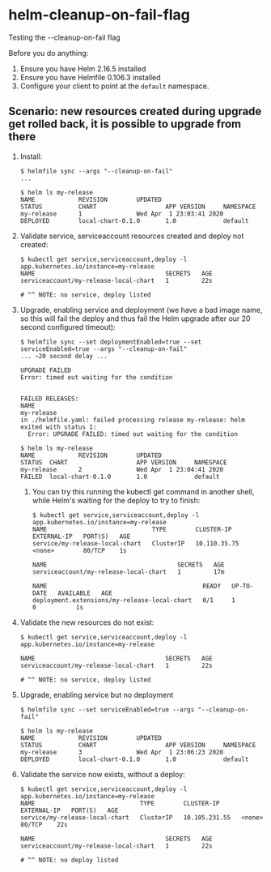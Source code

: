 helm-cleanup-on-fail-flag
=========================

Testing the --cleanup-on-fail flag

Before you do anything:

1. Ensure you have Helm 2.16.5 installed
1. Ensure you have Helmfile 0.106.3 installed
1. Configure your client to point at the `default` namespace.

Scenario: new resources created during upgrade get rolled back, it is possible to upgrade from there
----------------------------------------------------------------------------------------------------

1. Install: 
   ```
   $ helmfile sync --args "--cleanup-on-fail"
   ...
   
   $ helm ls my-release
   NAME            REVISION        UPDATED                         STATUS          CHART                   APP VERSION     NAMESPACE
   my-release      1               Wed Apr  1 23:03:41 2020        DEPLOYED        local-chart-0.1.0       1.0             default  
   ```
1. Validate service, serviceaccount resources created and deploy not created:
   ```   
   $ kubectl get service,serviceaccount,deploy -l app.kubernetes.io/instance=my-release
   NAME                                    SECRETS   AGE
   serviceaccount/my-release-local-chart   1         22s
   
   # ^^ NOTE: no service, deploy listed
   ```
1. Upgrade, enabling service and deployment (we have a bad image name, so this will fail the deploy and thus fail the Helm upgrade after our 20 second configured timeout):
   ```
   $ helmfile sync --set deploymentEnabled=true --set serviceEnabled=true --args "--cleanup-on-fail"
   ... ~20 second delay ...
   
   UPGRADE FAILED
   Error: timed out waiting for the condition
   
   
   FAILED RELEASES:
   NAME
   my-release
   in ./helmfile.yaml: failed processing release my-release: helm exited with status 1:
     Error: UPGRADE FAILED: timed out waiting for the condition
   
   $ helm ls my-release
   NAME            REVISION        UPDATED                         STATUS  CHART                   APP VERSION     NAMESPACE
   my-release      2               Wed Apr  1 23:04:41 2020        FAILED  local-chart-0.1.0       1.0             default  

   ```
    1. You can try this running the kubectl get command in another shell, while Helm's waiting for the deploy to try to finish:
       ```
       $ kubectl get service,serviceaccount,deploy -l app.kubernetes.io/instance=my-release
       NAME                             TYPE        CLUSTER-IP     EXTERNAL-IP   PORT(S)   AGE
       service/my-release-local-chart   ClusterIP   10.110.35.75   <none>        80/TCP    1s
       
       NAME                                    SECRETS   AGE
       serviceaccount/my-release-local-chart   1         17m
       
       NAME                                           READY   UP-TO-DATE   AVAILABLE   AGE
       deployment.extensions/my-release-local-chart   0/1     1            0           1s

       ```
1. Validate the new resources do not exist:
   ```
   $ kubectl get service,serviceaccount,deploy -l app.kubernetes.io/instance=my-release
     
   NAME                                    SECRETS   AGE
   serviceaccount/my-release-local-chart   1         22s
   
   # ^^ NOTE: no service, deploy listed
   ```
1. Upgrade, enabling service but no deployment
   ```
   $ helmfile sync --set serviceEnabled=true --args "--cleanup-on-fail"
   
   $ helm ls my-release
   NAME            REVISION        UPDATED                         STATUS          CHART                   APP VERSION     NAMESPACE
   my-release      3               Wed Apr  1 23:06:23 2020        DEPLOYED        local-chart-0.1.0       1.0             default  
   ```
1. Validate the service now exists, without a deploy:
   ```
   $ kubectl get service,serviceaccount,deploy -l app.kubernetes.io/instance=my-release
   NAME                             TYPE        CLUSTER-IP      EXTERNAL-IP   PORT(S)   AGE
   service/my-release-local-chart   ClusterIP   10.105.231.55   <none>        80/TCP    22s
   
   NAME                                    SECRETS   AGE
   serviceaccount/my-release-local-chart   1         22s
   
   # ^^ NOTE: no deploy listed
   ```
